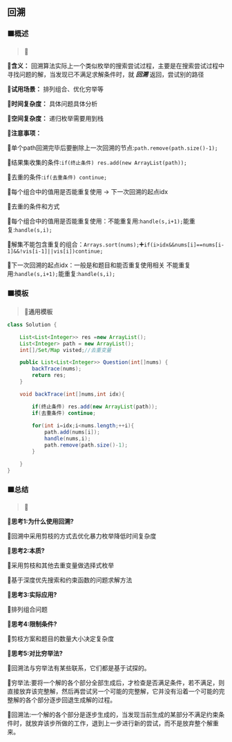 ## 回溯

### 🟧概述
> 📌

**🔻含义：** 回溯算法实际上一个类似枚举的搜索尝试过程，主要是在搜索尝试过程中寻找问题的解，当发现已不满足求解条件时，就 ***回溯*** 返回，尝试别的路径

**🔻试用场景：** 排列组合、优化穷举等

**🔻时间复杂度：** 具体问题具体分析

**🔻空间复杂度：** 递归枚举需要用到栈

**🔻注意事项：**

🔸单个path回溯完毕后要删除上一次回溯的节点:`path.remove(path.size()-1);`

🔸结果集收集的条件:`if(终止条件) res.add(new ArrayList(path));`

🔸去重的条件:`if(去重条件) continue;`

🔸每个组合中的值用是否能重复使用  -> 下一次回溯的起点idx

🔸去重的条件和方式

🔸每个组合中的值用是否能重复使用：不能重复用:`handle(s,i+1);`能重复:`handle(s,i);`

🔸解集不能包含重复的组合：`Arrays.sort(nums);`➕`if(i>idx&&nums[i]==nums[i-1]&&!vis[i-1]||vis[i])continue;`

🔸下一次回溯的起点idx：一般是和题目和能否重复使用相关 不能重复用:`handle(s,i+1);`能重复:`handle(s,i);`

### 🟧模板

> 📌**通用模板**

```java
class Solution {

    List<List<Integer>> res =new ArrayList();
    List<Integer> path = new ArrayList();
    int[]/Set/Map visted;//去重变量

    public List<List<Integer>> Question(int[]nums) {
        backTrace(nums);
        return res;
    }

    void backTrace(int[]nums,int idx){

        if(终止条件) res.add(new ArrayList(path));
        if(去重条件) continue;
        
        for(int i=idx;i<nums.length;++i){
            path.add(nums[i]);
            handle(nums,i);
            path.remove(path.size()-1);
        }

    }
}

```

### 🟧总结
> 📌

**🔻思考1:为什么使用回溯?**

🔸回溯中采用剪枝的方式去优化暴力枚举降低时间复杂度

**🔻思考2:本质?**

🔸采用剪枝和其他去重变量做选择式枚举

🔸基于深度优先搜索和约束函数的问题求解方法


**🔻思考3:实际应用?**

🔸排列组合问题

**🔻思考4:限制条件?**

🔸剪枝方案和题目的数量大小决定复杂度

**🔻思考5:对比穷举法?**

🔸回溯法与穷举法有某些联系，它们都是基于试探的。

🔸穷举法:要将一个解的各个部分全部生成后，才检查是否满足条件，若不满足，则直接放弃该完整解，然后再尝试另一个可能的完整解，它并没有沿着一个可能的完整解的各个部分逐步回退生成解的过程。

🔸回溯法:一个解的各个部分是逐步生成的，当发现当前生成的某部分不满足约束条件时，就放弃该步所做的工作，退到上一步进行新的尝试，而不是放弃整个解重来。

